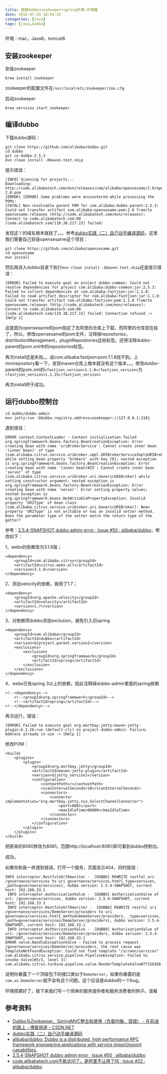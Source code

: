 ```yaml
---
title: 搭建dubbo+zookeeper+spring环境-环境篇
date: 2016-07-29 18:54:33
categories: [Java]
tags: [java,dubbo]
---
```


环境：mac，Java8，tomcat8

## 安装zookeeper

安装zookeeper

    brew install zookeeper

zookeeper的配置文件在`/usr/local/etc/zookeeper/zoo.cfg`

启动zookeeper

    brew services start zookeeper


## 编译dubbo

下载dubbo源码：

```
git clone https://github.com/alibaba/dubbo.git
cd dubbo
git co dubbo-2.5.3
mvn clean install -Dmaven.test.skip
```

提示错误：

```
[INFO] Scanning for projects...
Downloading: http://code.alibabatech.com/mvn/releases/com/alibaba/opensesame/2.0/opensesame-2.0.pom
[ERROR] [ERROR] Some problems were encountered while processing the POMs:
[FATAL] Non-resolvable parent POM for com.alibaba:dubbo-parent:2.5.3: Could not transfer artifact com.alibaba:opensesame:pom:2.0 from/to opensesame.releases (http://code.alibabatech.com/mvn/releases): Connect to code.alibabatech.com:80 [code.alibabatech.com/119.38.217.15] failed: 
```

发现[](http://code.alibabatech.com)这丫的域名根本就挂了。。。参考[dubbo实践（二）自己动手编译源码][dubbo实践（二）自己动手编译源码]，这里我们需要自己安装opensesame这个项目：

```
git clone https://github.com/alibaba/opensesame.git
cd opensesame
mvn install
```

然后再进入dubbo目录下执行`mvn clean install -Dmaven.test.skip`还是提示错误：

```
[ERROR] Failed to execute goal on project dubbo-common: Could not resolve dependencies for project com.alibaba:dubbo-common:jar:2.5.3: Failed to collect dependencies at com.alibaba:fastjson:jar:1.1.8: Failed to read artifact descriptor for com.alibaba:fastjson:jar:1.1.8: Could not transfer artifact com.alibaba:fastjson:pom:1.1.8 from/to opensesame.releases (http://code.alibabatech.com/mvn/releases): Connect to code.alibabatech.com:80 [code.alibabatech.com/119.38.217.15] failed: Connection refused -> [Help 1]
```

这是因为opensesame的pom指定了去阿里的仓库上下载，而阿里的仓库现在挂了，所以，修改opensesame的pom文件，注释掉repositories，distributionManagement，pluginRepositories这些标签。还得注释dubbo-parent的pom.xml中的repositories标签。

再次install还是失败。。说com.alibaba:fastjson:pom:1.1.8找不到。上mvnrepository看一下，发现maven仓库上根本就没有这个版本。。。修改dubbo-parent的pom.xml的`<fastjson_version>1.1.8</fastjson_version>`为`<fastjson_version>1.1.15</fastjson_version>`

再次install终于成功。

## 运行dubbo控制台

```
cd dubbo/dubbo-admin
mvn jetty:run -Ddubbo.registry.address=zookeeper://127.0.0.1:2181
```

遇到错误：

```
ERROR context.ContextLoader - Context initialization failed
org.springframework.beans.factory.BeanCreationException: Error creating bean with name 'uriBrokerService': Cannot create inner bean '(inner bean)' of type [com.alibaba.citrus.service.uribroker.impl.URIBrokerServiceImpl$URIBrokerInfo] while setting bean property 'brokers' with key [0]; nested exception is org.springframework.beans.factory.BeanCreationException: Error creating bean with name '(inner bean)#25': Cannot create inner bean 'server' of type [com.alibaba.citrus.service.uribroker.uri.GenericURIBroker] while setting constructor argument; nested exception is org.springframework.beans.factory.BeanCreationException: Error creating bean with name 'server': Error setting property values; nested exception is org.springframework.beans.NotWritablePropertyException: Invalid property 'URIType' of bean class [com.alibaba.citrus.service.uribroker.uri.GenericURIBroker]: Bean property 'URIType' is not writable or has an invalid setter method. Does the parameter type of the setter match the return type of the getter?
```

参考：[2.5.4-SNAPSHOT dubbo admin error · Issue #50 · alibaba/dubbo](https://github.com/alibaba/dubbo/issues/50)，修改如下：

1、webx的依赖改为3.1.6版；

    <dependency>
        <groupId>com.alibaba.citrus</groupId>
        <artifactId>citrus-webx-all</artifactId>
        <version>3.1.6</version>
    </dependency>

2、添加velocity的依赖，我用了1.7；

    <dependency>
        <groupId>org.apache.velocity</groupId>
        <artifactId>velocity</artifactId>
        <version>1.7</version>
    </dependency>

3、对依赖项dubbo添加exclusion，避免引入旧spring

    <dependency>
        <groupId>com.alibaba</groupId>
        <artifactId>dubbo</artifactId>
        <version>${project.parent.version}</version>
        <exclusions>
            <exclusion>
                <groupId>org.springframework</groupId>
                <artifactId>spring</artifactId>
            </exclusion>
        </exclusions>
    </dependency>

4、webx已有spring 3以上的依赖，因此注释掉dubbo-admin里面的spring依赖

    <!--<dependency>-->
        <!--<groupId>org.springframework</groupId>-->
        <!--<artifactId>spring</artifactId>-->
    <!--</dependency>-->

再次运行，错误：

```
[ERROR] Failed to execute goal org.mortbay.jetty:maven-jetty-plugin:6.1.26:run (default-cli) on project dubbo-admin: Failure: Address already in use -> [Help 1]
```

修改POM：

```
<build>
    <plugins>
        <plugin>
            <groupId>org.mortbay.jetty</groupId>
            <artifactId>maven-jetty-plugin</artifactId>
            <version>${jetty_version}</version>
            <configuration>
                <contextPath>/</contextPath>
                <scanIntervalSeconds>10</scanIntervalSeconds>
                <connectors>
                    <connector implementation="org.mortbay.jetty.nio.SelectChannelConnector">
                        <port>8081</port>
                        <maxIdleTime>60000</maxIdleTime>
                    </connector>
                </connectors>
            </configuration>
        </plugin>
    </plugins>
</build>
```

把原来的8080修改为8081。范围http://localhost:8081/即可看到dubbo控制台。

成功。

如果你和我一样遇到错误，打开一个服务，页面显示404，同时报错：

```
INFO interceptor.RestfuleUrlRewriter -  [DUBBO] REWRITE restful uri /governance/services to uri governance/services.htm?{_type=services, _path=governance/services}, dubbo version: 2.5.4-SNAPSHOT, current host: 192.168.33.1
 INFO interceptor.AuthorizationValve -  [DUBBO] AuthorizationValve of uri: /governance/services, dubbo version: 2.5.4-SNAPSHOT, current host: 192.168.33.1
 INFO interceptor.RestfuleUrlRewriter -  [DUBBO] REWRITE restful uri /governance/services/DemoServer/providers to uri governance/services.htm?{_method=DemoServer/providers, _type=services, _path=governance/services/DemoServer/providers}, dubbo version: 2.5.4-SNAPSHOT, current host: 192.168.33.1
 INFO interceptor.AuthorizationValve -  [DUBBO] AuthorizationValve of uri: /governance/services/DemoServer/providers, dubbo version: 2.5.4-SNAPSHOT, current host: 192.168.33.1
ERROR valve.HandleExceptionValve - Failed to process request /governance/services/DemoServer/providers, the root cause was TemplateNotFoundException: Could not find template "/screen/services"
com.alibaba.citrus.service.pipeline.PipelineException: Failed to invoke Valve[#3/3, level 3]: com.alibaba.citrus.turbine.pipeline.valve.RenderTemplateValve#7f1581bb:RenderTemplateValve
```

说明你暴露了一个顶级包下的接口类似于`DemoServer`，如果你暴露的是`com.xx.DemoServer`就不会有这个问题。这个应该是dubbo的一个bug。

环境搭建好了，接下来我们写一个简单的服务提供者和服务消费者的例子。请看

## 参考资料
- [Dubbo与Zookeeper、SpringMVC整合和使用（负载均衡、容错） - 在前进的路上 - 博客频道 - CSDN.NET](http://blog.csdn.net/congcong68/article/details/41113239)
- [dubbo实践（二）自己动手编译源码][dubbo实践（二）自己动手编译源码]
- [alibaba/dubbo: Dubbo is a distributed, high performance RPC framework enpowering applications with service import/export capabilities.](https://github.com/alibaba/dubbo)
- [2.5.4-SNAPSHOT dubbo admin error · Issue #50 · alibaba/dubbo](https://github.com/alibaba/dubbo/issues/50)
- [code.alibabatech.com不能访问了，是阿里不让用了吗 · Issue #22 · alibaba/dubbo](https://github.com/alibaba/dubbo/issues/22)


[dubbo实践（二）自己动手编译源码]: http://www.cnblogs.com/pengkw/p/3674730.html